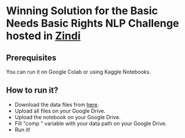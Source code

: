 # Winning Solution for the Basic Needs Basic Rights NLP Challenge hosted in [Zindi](https://zindi.africa/competitions/basic-needs-basic-rights-kenya-tech4mentalhealth/leaderboard)

## Prerequisites
You can run it on Google Colab or using Kaggle Notebooks.

## How to run it?
* Download the data files from [here](https://zindi.africa/competitions/basic-needs-basic-rights-kenya-tech4mentalhealth/data).
* Upload all files on your Google Drive.
* Upload the notebook on your Google Drive.
* Fill "comp " variable with your data path on your Google Drive.
* Run it!
